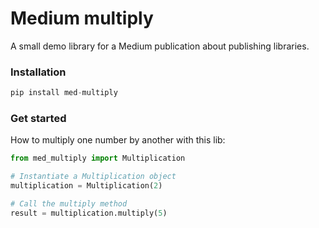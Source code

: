 # Medium multiply
A small demo library for a Medium publication about publishing libraries.

### Installation
``` python
pip install med-multiply
```
### Get started
How to multiply one number by another with this lib:

``` python
from med_multiply import Multiplication

# Instantiate a Multiplication object
multiplication = Multiplication(2)

# Call the multiply method
result = multiplication.multiply(5)
```

